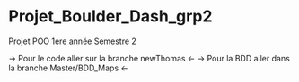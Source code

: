 # Projet_Boulder_Dash_grp2
Projet POO 1ere année Semestre 2

-> Pour le code aller sur la branche newThomas <-
-> Pour la BDD aller dans la branche Master/BDD_Maps <-
